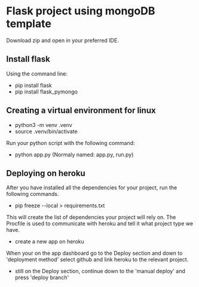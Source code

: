 # Flask project using mongoDB template

Download zip and open in your preferred IDE.

## Install flask

Using the command line:

- pip install flask
- pip install flask_pymongo

## Creating a virtual environment for linux

- python3 -m venv .venv
- source .venv/bin/activate

Run your python script with the following command:
- python app.py (Normaly named: app.py, run.py)

## Deploying on heroku

After you have installed all the dependencies for your project, run the following commands.

- pip freeze --local > requirements.txt

This will create the list of dependencies your project will rely on.
The Procfile is used to communicate with heroku and tell it what project type we have.

- create a new app on heroku

When your on the app dashboard go to the Deploy section and down to 'deployment method' select github and link heroku to the relevant project.

- still on the Deploy section, continue down to the 'manual deploy' and press 'deploy branch'